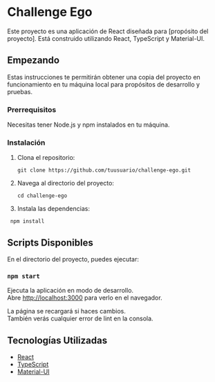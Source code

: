 # Challenge Ego

Este proyecto es una aplicación de React diseñada para [propósito del proyecto]. Está construido utilizando React, TypeScript y Material-UI.

## Empezando

Estas instrucciones te permitirán obtener una copia del proyecto en funcionamiento en tu máquina local para propósitos de desarrollo y pruebas.

### Prerrequisitos

Necesitas tener Node.js y npm instalados en tu máquina.

### Instalación

1. Clona el repositorio:

    `git clone https://github.com/tuusuario/challenge-ego.git`

2. Navega al directorio del proyecto:

    `cd challenge-ego`

3. Instala las dependencias:

  ` npm install`

## Scripts Disponibles

En el directorio del proyecto, puedes ejecutar:

### `npm start`

Ejecuta la aplicación en modo de desarrollo.\
Abre [http://localhost:3000](http://localhost:3000) para verlo en el navegador.

La página se recargará si haces cambios.\
También verás cualquier error de lint en la consola.

## Tecnologías Utilizadas

- [React](https://reactjs.org/)
- [TypeScript](https://www.typescriptlang.org/)
- [Material-UI](https://mui.com/)
